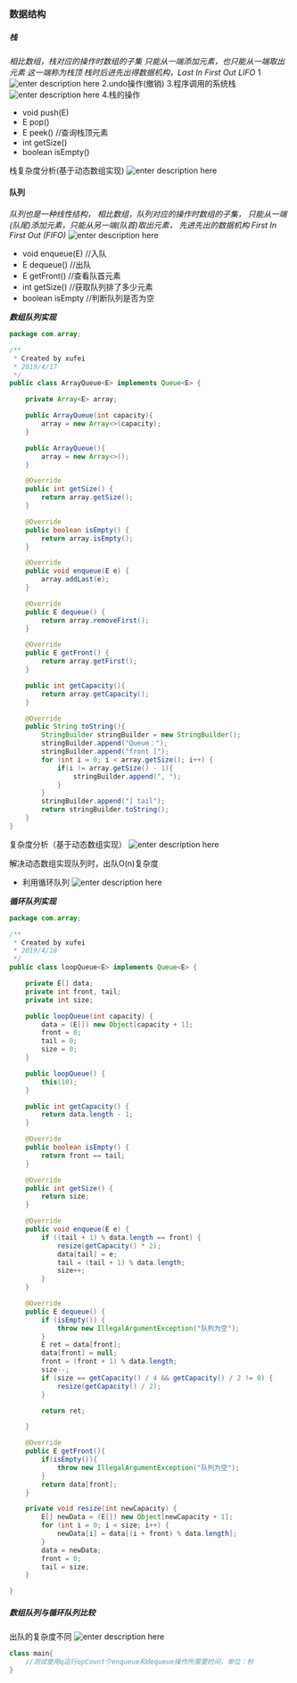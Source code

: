 ### 数据结构
##### 栈
*相⽐数组，栈对应的操作时数组的⼦集
只能从⼀端添加元素，也只能从⼀端取出元素
这⼀端称为栈顶
栈时后进先出得数据机构，Last In First Out LIFO*
1
![enter description here](https://www.github.com/xufeifan1992/note/raw/master/images/2019417/1555501836095.png)
2.undo操作(撤销)
3.程序调⽤的系统栈
![enter description here](https://www.github.com/xufeifan1992/note/raw/master/images/2019417/1555501846039.png)
4.栈的操作

* void push(E)
* E pop()
* E peek() //查询栈顶元素
* int getSize()
* boolean isEmpty()

栈复杂度分析(基于动态数组实现)
![enter description here](https://www.github.com/xufeifan1992/note/raw/master/images/2019417/1555510321683.png)


#### 队列
*队列也是一种线性结构，
相比数组，队列对应的操作时数组的子集，
只能从一端(队尾)添加元素，只能从另一端(队首)取出元素，
先进先出的数据机构 First In First Out (FIFO)*
![enter description here](https://www.github.com/xufeifan1992/note/raw/master/images/2019417/1555508671400.png)

* void enqueue(E) //入队
*  E dequeue() //出队
*  E getFront() //查看队首元素
*  int getSize() //获取队列排了多少元素
*  boolean isEmpty //判断队列是否为空


***数组队列实现***
```java
package com.array;

/**
 * Created by xufei
 * 2019/4/17
 */
public class ArrayQueue<E> implements Queue<E> {

    private Array<E> array;

    public ArrayQueue(int capacity){
        array = new Array<>(capacity);
    }

    public ArrayQueue(){
        array = new Array<>();
    }

    @Override
    public int getSize() {
        return array.getSize();
    }

    @Override
    public boolean isEmpty() {
        return array.isEmpty();
    }

    @Override
    public void enqueue(E e) {
        array.addLast(e);
    }

    @Override
    public E dequeue() {
        return array.removeFirst();
    }

    @Override
    public E getFront() {
        return array.getFirst();
    }

    public int getCapacity(){
        return array.getCapacity();
    }

    @Override
    public String toString(){
        StringBuilder stringBuilder = new StringBuilder();
        stringBuilder.append("Queue：");
        stringBuilder.append("front [");
        for (int i = 0; i < array.getSize(); i++) {
            if(i != array.getSize() - 1){
                stringBuilder.append(", ");
            }
        }
        stringBuilder.append("] tail");
        return stringBuilder.toString();
    }
}

```

复杂度分析（基于动态数组实现）
![enter description here](https://www.github.com/xufeifan1992/note/raw/master/images/2019417/1555510145648.png)

解决动态数组实现队列时，出队O(n)复杂度
* 利用循环队列
![enter description here](https://www.github.com/xufeifan1992/note/raw/master/images/2019417/1555512025909.png)

***循环队列实现***
```java
package com.array;

/**
 * Created by xufei
 * 2019/4/18
 */
public class loopQueue<E> implements Queue<E> {

    private E[] data;
    private int front, tail;
    private int size;

    public loopQueue(int capacity) {
        data = (E[]) new Object[capacity + 1];
        front = 0;
        tail = 0;
        size = 0;
    }

    public loopQueue() {
        this(10);
    }

    public int getCapacity() {
        return data.length - 1;
    }

    @Override
    public boolean isEmpty() {
        return front == tail;
    }

    @Override
    public int getSize() {
        return size;
    }

    @Override
    public void enqueue(E e) {
        if ((tail + 1) % data.length == front) {
            resize(getCapacity() * 2);
            data[tail] = e;
            tail = (tail + 1) % data.length;
            size++;
        }
    }

    @Override
    public E dequeue() {
        if (isEmpty()) {
            throw new IllegalArgumentException("队列为空");
        }
        E ret = data[front];
        data[front] = null;
        front = (front + 1) % data.length;
        size--;
        if (size == getCapacity() / 4 && getCapacity() / 2 != 0) {
            resize(getCapacity() / 2);
        }

        return ret;

    }

    @Override
    public E getFront(){
        if(isEmpty()){
            throw new IllegalArgumentException("队列为空");
        }
        return data[front];
    }

    private void resize(int newCapacity) {
        E[] newData = (E[]) new Object[newCapacity + 1];
        for (int i = 0; i < size; i++) {
            newData[i] = data[(i + front) % data.length];
        }
        data = newData;
        front = 0;
        tail = size;
    }

}
```

##### 数组队列与循环队列比较
出队的复杂度不同
![enter description here](https://www.github.com/xufeifan1992/note/raw/master/images/2019418/1555578216226.png)
```java
class main{
	//测试使用q运行opCount个enqueue和dequeue操作所需要时间，单位：秒
}